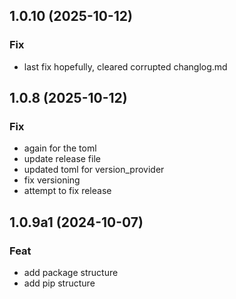 
## 1.0.10 (2025-10-12)

### Fix

- last fix hopefully, cleared corrupted changlog.md

## 1.0.8 (2025-10-12)

### Fix

- again for the toml
- update release file
- updated toml for version_provider
- fix versioning
- attempt to fix release

## 1.0.9a1 (2024-10-07)

### Feat

- add package structure
- add pip structure
